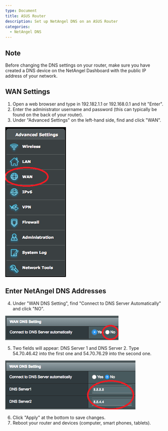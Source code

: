 ```yaml
---
type: Document
title: ASUS Router
description: Set up NetAngel DNS on an ASUS Router
categories:
  - NetAngel DNS
---
```

## Note

Before changing the DNS settings on your router, make sure you have created a DNS device on the NetAngel Dashboard with the public IP address of your network.

## WAN Settings

1. Open a web browser and type in 192.182.1.1 or 192.168.0.1 and hit "Enter". 
2. Enter the administrator username and password (this can typically be found on the back of your router). 
3. Under "Advanced Settings" on the left-hand side, find and click "WAN". 

![ASUS Router Advanced Settings WAN](/help/img/uploads/9u1nb6f4hneq0vjvbhu94tc4v62v282c60jvz8ejd8lmyaz0za.png)

## Enter NetAngel DNS Addresses

4. Under "WAN DNS Setting", find "Connect to DNS Server Automatically" and click "NO". 

![ASUS Router WAN DNS Setting](/help/img/uploads/8d6u80ldp5zm5uazl9be299rzkwx5nl5fl0gl29hsdmswr3a5o.png)

5. Two fields will appear: DNS Server 1 and DNS Server 2. Type 54.70.46.42 into the first one and 54.70.76.29 into the second one. 

![ASUS Router WAN DNS Setting](/help/img/uploads/4zkccel3eo7o0q85hhbgjjca4o146iv4g3ce64y8rjvd5jfzjr.png)

6. Click "Apply" at the bottom to save changes. 
7. Reboot your router and devices (computer, smart phones, tablets).
